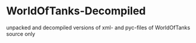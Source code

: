 # WorldOfTanks-Decompiled
unpacked and decompiled versions of xml- and pyc-files of WorldOfTanks source only
